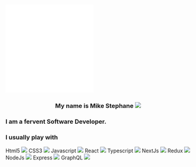 
  ![introduction](./image.svg) 
  <center><h3>My name is Mike Stephane  <span style="width:16px !important"><img src="https://raw.githubusercontent.com/MartinHeinz/MartinHeinz/master/wave.gif" width=20></span></h3></center> <h3> I am a fervent Software Developer.</h3>
<h3> I usually play with </h3>
<span style="width=20%;aspect-ratio:3/2; object-fit:contain; mix-blend-mode:burn">
 Html5 <span style="width=20%;aspect-ratio:3/2; object-fit:contain; mix-blend-mode:burn"><img src="https://github.com/mkanyar/mkanyar/blob/main/html.sv" width=20></span>
  CSS3  <span style="width=20%;aspect-ratio:3/2; object-fit:contain; mix-blend-mode:burn"><img src="https://github.com/mkanyar/mkanyar/blob/main/css.svg" width=20></span>
  Javascript <span style="width=20%;aspect-ratio:3/2; object-fit:contain; mix-blend-mode:burn"><img src="https://github.com/mkanyar/mkanyar/blob/main/javascript.svg" width=20></span>
 React <span style="width=20%;aspect-ratio:3/2; object-fit:contain; mix-blend-mode:burn"><img src="https://github.com/mkanyar/mkanyar/blob/main/react.svg" width=20></span>
 Typescript <span style="width=20%;aspect-ratio:3/2; object-fit:contain; mix-blend-mode:burn"><img src="https://github.com/mkanyar/mkanyar/blob/main/typescript.svg" width=20></span>
 NextJs <span style="width=20%;aspect-ratio:3/2; object-fit:contain; mix-blend-mode:burn"><img src="https://github.com/mkanyar/mkanyar/blob/main/nextjs-3.svg" width=20></span>
 Redux <span style="width=20%;aspect-ratio:3/2; object-fit:contain; mix-blend-mode:burn"><img src="https://github.com/mkanyar/mkanyar/blob/main/redux.svg" width=20></span>
 NodeJs <span style="width=20%;aspect-ratio:3/2; object-fit:contain; mix-blend-mode:burn"><img src="https://github.com/mkanyar/mkanyar/blob/main/Node.js_logo.svg" width=20></span>
 Express <span style="width=20%;aspect-ratio:3/2; object-fit:contain; mix-blend-mode:burn"><img src="https://github.com/mkanyar/mkanyar/blob/main/expressjs-ar21.svg" width=20></span>
 GraphQL <span style="width=20%;aspect-ratio:3/2; object-fit:contain; mix-blend-mode:burn"><img src="https://github.com/mkanyar/mkanyar/blob/main/GraphQL_Logo.svg" width=20></span></span>

 








